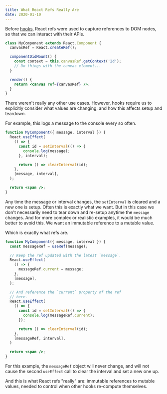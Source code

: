 ```yaml
---
title: What React Refs Really Are
date: 2020-01-10
---
```


Before [hooks](https://reactjs.org/docs/hooks-overview.html), React refs were used to capture references to DOM nodes, so that we can interact with their APIs.

```jsx
class MyComponent extends React.Component {
  canvasRef = React.createRef();

  componentDidMount() {
    const context = this.canvasRef.getContext('2d');
    // Do things with the canvas element...
  }

  render() {
    return <canvas ref={canvasRef} />;
  }
}
```

There weren't really any other use cases. However, hooks require us to explicitly consider what values are changing, and how this affects setup and teardown.

For example, this logs a message to the console every so often.

```jsx
function MyComponent({ message, interval }) {
  React.useEffect(
    () => {
      const id = setInterval(() => {
        console.log(message);
      }, interval);

      return () => clearInterval(id);
    },
    [message, interval],
  );

  return <span />;
}
```

Any time the message or interval changes, the `setInterval` is cleared and a new one is setup. Often this is exactly what we want. But in this case we don't necessarily need to tear down and re-setup anytime the `message` changes. And for more complex or realistic examples, it would be much better to avoid this. We want an immutable reference to a mutable value.

Which is exactly what refs are.

```jsx
function MyComponent({ message, interval }) {
  const messageRef = useRef(message);

  // Keep the ref updated with the latest `message`.
  React.useEffect(
    () => {
      messageRef.current = message;
    },
    [message],
  );

  // And reference the `current` property of the ref
  // here.
  React.useEffect(
    () => {
      const id = setInterval(() => {
        console.log(messageRef.current);
      });

      return () => clearInterval(id);
    },
    [messageRef, interval],
  )

  return <span />;
}
```

For this example, the `messageRef` object will never change, and will not cause the second `useEffect` call to clear the interval and set a new one up.

And this is what React refs "really" are: immutable references to mutable values, needed to control when other hooks re-compute themselves.
